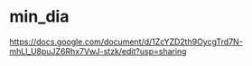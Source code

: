 # min_dia

https://docs.google.com/document/d/1ZcYZD2th9OycgTrd7N-mhLl_U8puJZ6Rhx7VwJ-stzk/edit?usp=sharing